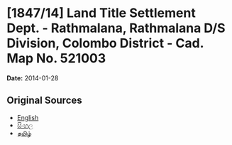 # [1847/14] Land Title Settlement Dept. - Rathmalana, Rathmalana D/S Division, Colombo District - Cad. Map No. 521003

**Date:** 2014-01-28

## Original Sources

- [English](https://documents.gov.lk/view/extra-gazettes/2014/1/1847-14_E.pdf)
- [සිංහල](https://documents.gov.lk/view/extra-gazettes/2014/1/1847-14_S.pdf)
- [தமிழ்](https://documents.gov.lk/view/extra-gazettes/2014/1/1847-14_T.pdf)
